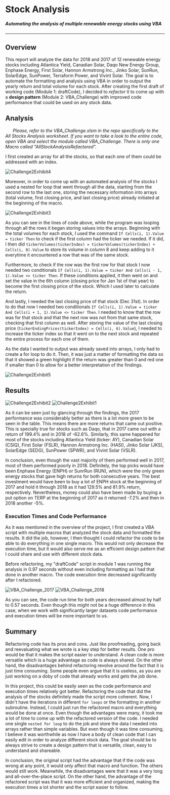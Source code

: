 # Stock Analysis
##### Automating the analysis of multiple renewable energy stocks using VBA
---

## Overview
This report will analyze the data for 2018 and 2017 of 12 renewable energy stocks including Atlantica Yield, Canadian Solar, Daqo New Energy Group, Enphase Energy, First Solar, Hannon Armstrong Inc., Jinko Solar, SunRun, SolarEdge, SunPower, Terraform Power, and Vivint Solar. The goal is to automate the formatting and analysis using VBA in order to output the yearly return and total volume for each stock. After creating the first draft of working code (Module 1: draftCode), I decided to *refactor* it to come up with a **design pattern** (Module 2: VBA_Challenge) with improved code performance that could be used on any stock data.

## Analysis 
&nbsp;&nbsp;&nbsp;&nbsp;&nbsp;&nbsp;*Please, refer to the VBA_Challenge.xlsm in the repo specifically to the All Stocks Analysis worksheet. If you want to take a look to the entire code, open VBA and select the module called VBA_Challenge. There is only one Macro called "AllStockAnalysisRefactored".*

I first created an array for all the stocks, so that each one of them could be addressed with an index. 

![Challenge2Exhibit4](https://user-images.githubusercontent.com/83378141/119200473-009cd300-ba5b-11eb-985a-21bee79ee2e2.png)

Moreover, in order to come up with an automated analysis of the stocks I used a nested for loop that went through all the data, starting from the second row to the last one, storing the necessary information into arrays (total volume, first closing price, and last closing price) already initiated at the beginning of the macro. 

![Challenge2Exhibit3](https://user-images.githubusercontent.com/83378141/119200245-8d935c80-ba5a-11eb-9071-b0d85923326f.png)

As you can see in the lines of code above, while the program was looping through all the rows it began storing values into the arrays. Beginning with the total volumes for each stock, I used the command `If Cells(i, 1).Value = ticker Then` to check if the first column had the ticker we needed. If it did, I then did `tickerVolumes(tickerIndex) = tickerVolumes(tickerIndex) + Cells(i, 8).Value` to store its volume in column 8 and keep adding to it everytime it encountered a row that was of the same stock. 

Furthermore, to check if the row was the first row for that stock I now needed two conditionals `If Cells(i, 1).Value = ticker And Cells(i - 1, 1).Value <> ticker Then`. If these conditions applied, it then went on and set the value in the 6th column (closing price for Jan 1st of that year) to become the first closing price of the stock. Which I used later to calculate the return. 

And lastly, I needed the last closing price of that stock (Dec 31st). In order to do that now I needed two conditionals `If Cells(i, 1).Value = ticker And Cells(i + 1, 1).Value <> ticker Then`. I needed to know that the row was for that stock and that the next row was not from that same stock, checking that first column as well. After storing the value of the last closing price (`tickerEndingPrices(tickerIndex) = Cells(i, 6).Value`), I needed to increase the ticker index so that it went on to the next stock and repeated the entire process for each one of them. 

As the data I wanted to output was already saved into arrays, I only had to create a for loop to do it. Then, it was just a matter of formatting the data so that it showed a green highlight if the return was greater than 0 and red one if smaller than 0 to allow for a better interpretation of the findings.

![Challenge2Exhibit5](https://user-images.githubusercontent.com/83378141/119203477-1f9e6380-ba61-11eb-86d6-6a6fb2a7a83d.png)



## Results

![Challenge2Exhibit2](https://user-images.githubusercontent.com/83378141/119198757-ddbcef80-ba57-11eb-86bc-91491bb47286.png)
![Challenge2Exhibit1](https://user-images.githubusercontent.com/83378141/119198611-9cc4db00-ba57-11eb-88e5-ef5b0d346ace.png)

As it can be seen just by glancing through the findings, the 2017 performance was considerably better as there is a lot more green to be seen in the table. This means there are more returns that came out positive. This is specially true for stocks such as Daqo, that in 2017 came out with a return of 199.4% and in 2018 of -62.6%. Similarly, this same happened for most of the stocks including Atlantica Yield (ticker: AY), Canadian Solar (CSIQ), First Solar (FSLR), Hannon Armstrong Inc. (HASI), Jinko Solar (JKS), SolarEdge (SEDG), SunPower (SPWR), and Vivint Solar (VSLR). 

In conclusion, even though the vast majority of them performed well in 2017, most of them performed poorly in 2018. Definitely, the top picks would have been Enphase Energy (ENPH) or SunrRun (RUN), which were the only green energy stocks that gave high returns for both consecutive years. The best investment would have been to buy a lot of ENPH stock at the beginning of 2017 and hold it through 2018 as it had 129.5% and 81.9% return, respectively. Nevertheless, money could also have been made by buying a put option on TERP at the beginning of 2017 as it returned -7.2% and then in 2018 another -5%. 

### Execution Times and Code Performance

As it was mentioned in the overview of the project, I first created a VBA script with multiple macros that analyzed the stock data and formatted the results. It did the job, however, I then thought I could refactor the code to be able to do everything in one single macro. This would not only decrease the execution time, but it would also serve me as an efficient design pattern that I could share and use with different stock data. 

Before refactoring, my "draftCode" script in module 1 was running the analysis in 0.97 seconds without even including formatting as I had that done in another macro. The code execution time decreased significantly after I refactored. 

![VBA_Challenge_2017](https://user-images.githubusercontent.com/83378141/119248253-e8fa4300-bb5d-11eb-8db7-459de88b40a6.png)
![VBA_Challenge_2018](https://user-images.githubusercontent.com/83378141/119248258-ed266080-bb5d-11eb-8181-c9fff2046f4a.png)

As you can see, the code run time for both years decreased almost by half to 0.57 seconds. Even though this might not be a huge difference in this case, when we work with significantly larger datasets code performance and execution times will be more important to us. 

## Summary

Refactoring code has its pros and cons. Just like proofreading, going back and reevaluating what we wrote is a key step for better results. One pro would be that it makes the script easier to understand. A clean code is more versatile which is a huge advantage as code is always shared. On the other hand, the disadvantages behind refactoring revolve around the fact that it is just time consuming. Some people even argue that it is useless, as you are just working on a doby of code that already works and gets the job done.  

In this project, this could be easily seen as the code performance and execution times relatively got better. Refactoring the code that did the analysis of the stocks definitely made the script more coherent. Now, I didn't have the iterations in different `for loops` or the formatting in another subroutine. Instead, I could just run the refactored macro and everything would be done at once. Even though the advantages were many, it took me a lot of time to come up with the refactored version of the code. I needed one single `nested for loop` to do the job and store the data I needed into arrays rather than simple variables. But even though it was time consuming, I believe it was worthwhile as now I have a body of clean code that I can easily edit in order to analyze different stock data. The goal should be to always strive to create a design pattern that is versatile, clean, easy to understand and shareable. 

In conclusion, the original script had the advantage that if the code was wrong at any point, it would only affect that macro and function. The others would still work. Meanwhile, the disadvantages were that it was a very long and all-over-the-place script. On the other hand, the advantage of the refactored script was that it was more efficient and organized, making the execution times a lot shorter and the script easier to follow. 
